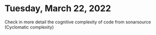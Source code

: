 # Tuesday, March 22, 2022

Check in more detail the cognitive complexity of code from sonarsource (Cyclomatic complexity)